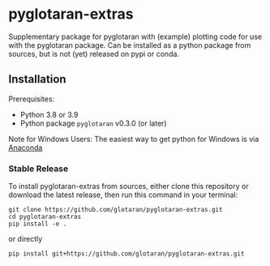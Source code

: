 # pyglotaran-extras

Supplementary package for pyglotaran with (example) plotting code for use with the pyglotaran package.
Can be installed as a python package from sources, but is not (yet) released on pypi or conda.

## Installation

Prerequisites:

- Python 3.8 or 3.9
- Python package `pyglotaran` v0.3.0 (or later)

Note for Windows Users: The easiest way to get python for Windows is via [Anaconda](https://www.anaconda.com/)

### Stable Release

To install pyglotaran-extras from sources, either clone this repository or download the latest release, then run this command in your terminal:

```shell
git clone https://github.com/glotaran/pyglotaran-extras.git
cd pyglotaran-extras
pip install -e .
```

or directly

```shell
pip install git+https://github.com/glotaran/pyglotaran-extras.git
```
